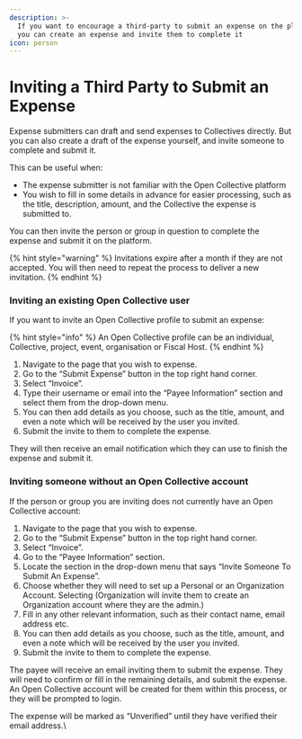 ```yaml
---
description: >-
  If you want to encourage a third-party to submit an expense on the platform,
  you can create an expense and invite them to complete it
icon: person
---
```


# Inviting a Third Party to Submit an Expense

Expense submitters can draft and send expenses to Collectives directly. But you can also create a draft of the expense yourself, and invite someone to complete and submit it.

This can be useful when:

* The expense submitter is not familiar with the Open Collective platform
* You wish to fill in some details in advance for easier processing, such as the title, description, amount, and the Collective the expense is submitted to.&#x20;

You can then invite the person or group in question to complete the expense and submit it on the platform.

{% hint style="warning" %}
Invitations expire after a month if they are not accepted. You will then need to repeat the process to deliver a new invitation.
{% endhint %}

### Inviting an existing Open Collective user

If you want to invite an Open Collective profile to submit an expense:

{% hint style="info" %}
An Open Collective profile can be an individual, Collective, project, event, organisation or Fiscal Host.&#x20;
{% endhint %}

1. Navigate to the page that you wish to expense.&#x20;
2. Go to the “Submit Expense” button in the top right hand corner.&#x20;
3. Select “Invoice”.
4. Type their username or email into the “Payee Information” section and select them from the drop-down menu.
5. You can then add details as you choose, such as the title, amount, and even a note which will be received by the user you invited.
6. Submit the invite to them to complete the expense.&#x20;

They will then receive an email notification which they can use to finish the expense and submit it.

### Inviting someone without an Open Collective account

If the person or group you are inviting does not currently have an Open Collective account:

1. Navigate to the page that you wish to expense.
2. Go to the “Submit Expense” button in the top right hand corner.&#x20;
3. Select “Invoice”.
4. Go to the “Payee Information” section.
5. Locate the section in the drop-down menu that says “Invite Someone To Submit An Expense”.
6. Choose whether they will need to set up a Personal or an Organization Account. Selecting (Organization will invite them to create an Organization account where they are the admin.)
7. Fill in any other relevant information, such as their contact name, email address etc.
8. You can then add details as you choose, such as the title, amount, and even a note which will be received by the user you invited.
9. Submit the invite to them to complete the expense.&#x20;

The payee will receive an email inviting them to submit the expense. They will need to confirm or fill in the remaining details, and submit the expense. An Open Collective account will be created for them within this process, or they will be prompted to login.

The expense will be marked as “Unverified” until they have verified their email address.\
